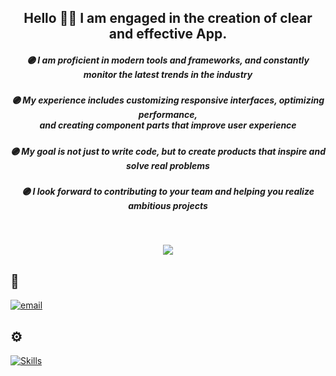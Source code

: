 <div align='center'>
  
  ## Hello 🙋‍♂️ I am engaged in the creation of clear and effective App.

</div>

<div align='center'>
  
  ##### 🟣 I am proficient in modern tools and frameworks, and constantly monitor the latest trends in the industry <br>

  ##### 🟣 My experience includes customizing responsive interfaces, optimizing performance, <br> and creating component parts that improve user experience <br>

  ##### 🟣 My goal is not just to write code, but to create products that inspire and solve real problems

  ##### 🟣 I look forward to contributing to your team and helping you realize ambitious projects

<br>

![](https://github-readme-streak-stats.herokuapp.com/?user=thermojam&theme=neon&hide_border=true)<br/>

</div>

## 📨
[![email](https://img.shields.io/badge/Email-D14836?logo=gmail&logoColor=white)](mailto:nmensky@gmail.com)

## ⚙️
[![Skills](https://skillicons.dev/icons?i=html,css,js,react,ts,git,nodejs,webpack,vite)](https://skillicons.dev)

